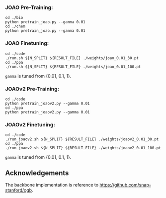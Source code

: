 ### JOAO Pre-Training: ###

```
cd ./bio
python pretrain_joao.py --gamma 0.01
cd ./chem
python pretrain_joao.py --gamma 0.01
```


### JOAO Finetuning: ###

```
cd ./code
./run.sh ${N_SPLIT} ${RESULT_FILE} ./weights/joao_0.01_30.pt
cd ./ppa
./run.sh ${N_SPLIT} ${RESULT_FILE} ./weights/joao_0.01_100.pt
```

```gamma``` is tuned from {0.01, 0.1, 1}.


### JOAOv2 Pre-Training: ###

```
cd ./code
python pretrain_joaov2.py --gamma 0.01
cd ./ppa
python pretrain_joaov2.py --gamma 0.01
```


### JOAOv2 Finetuning: ###

```
cd ./code
./run_joaov2.sh ${N_SPLIT} ${RESULT_FILE} ./weights/joaov2_0.01_30.pt
cd ./ppa
./run_joaov2.sh ${N_SPLIT} ${RESULT_FILE} ./weights/joaov2_0.01_100.pt
```

```gamma``` is tuned from {0.01, 0.1, 1}.


## Acknowledgements

The backbone implementation is reference to https://github.com/snap-stanford/ogb.
